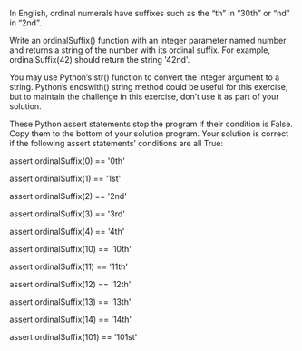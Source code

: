 In English, ordinal numerals have suffixes such as the “th” in “30th” or “nd” in “2nd”. 

Write an ordinalSuffix() function with an integer parameter named number and returns a string of the number with its ordinal suffix. For example, ordinalSuffix(42) should return the string '42nd'.

You may use Python’s str() function to convert the integer argument to a string. Python’s endswith() string method could be useful for this exercise, but to maintain the challenge in this exercise, don’t use it as part of your solution.

These Python assert statements stop the program if their condition is False. Copy them to the bottom of your solution program. Your solution is correct if the following assert statements’ conditions are all True:

assert ordinalSuffix(0) == '0th'

assert ordinalSuffix(1) == '1st'

assert ordinalSuffix(2) == '2nd'

assert ordinalSuffix(3) == '3rd'

assert ordinalSuffix(4) == '4th'

assert ordinalSuffix(10) == '10th'

assert ordinalSuffix(11) == '11th'

assert ordinalSuffix(12) == '12th'

assert ordinalSuffix(13) == '13th'

assert ordinalSuffix(14) == '14th'

assert ordinalSuffix(101) == '101st'
